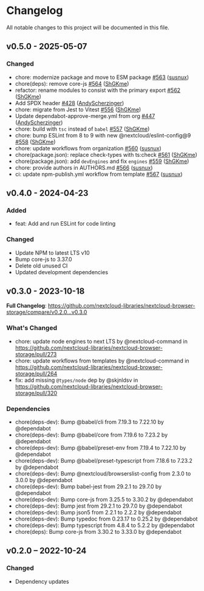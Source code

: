 <!--
  - SPDX-FileCopyrightText: 2020 Nextcloud GmbH and Nextcloud contributors
  - SPDX-License-Identifier: GPL-3.0-or-later
-->
# Changelog

All notable changes to this project will be documented in this file.

## v0.5.0 - 2025-05-07
### Changed
* chore: modernize package and move to ESM package [\#563](https://github.com/nextcloud-libraries/nextcloud-browser-storage/pull/563) \([susnux](https://github.com/susnux)\)
* chore(deps): remove core-js [\#564](https://github.com/nextcloud-libraries/nextcloud-browser-storage/pull/564) \([ShGKme](https://github.com/ShGKme)\)
* refactor: rename modules to consist with the primary export [\#562](https://github.com/nextcloud-libraries/nextcloud-browser-storage/pull/562) \([ShGKme](https://github.com/ShGKme)\)
* Add SPDX header  [\#428](https://github.com/nextcloud-libraries/nextcloud-browser-storage/pull/428) \([AndyScherzinger](https://github.com/AndyScherzinger)\)
* chore: migrate from Jest to Vitest [\#556](https://github.com/nextcloud-libraries/nextcloud-browser-storage/pull/556) \([ShGKme](https://github.com/ShGKme)\)
* Update dependabot-approve-merge.yml from org [\#447](https://github.com/nextcloud-libraries/nextcloud-browser-storage/pull/447) \([AndyScherzinger](https://github.com/AndyScherzinger)\)
* chore: build with `tsc` instead of `babel` [\#557](https://github.com/nextcloud-libraries/nextcloud-browser-storage/pull/557) \([ShGKme](https://github.com/ShGKme)\)
* chore: bump ESLint from 8 to 9 with new @nextcloud/eslint-config@9 [\#558](https://github.com/nextcloud-libraries/nextcloud-browser-storage/pull/558) \([ShGKme](https://github.com/ShGKme)\)
* chore: update workflows from organization [\#560](https://github.com/nextcloud-libraries/nextcloud-browser-storage/pull/560) \([susnux](https://github.com/susnux)\)
* chore(package.json): replace check-types with ts:check [\#561](https://github.com/nextcloud-libraries/nextcloud-browser-storage/pull/561) \([ShGKme](https://github.com/ShGKme)\)
* chore(package.json): add `devEngines` and fix `engines` [\#559](https://github.com/nextcloud-libraries/nextcloud-browser-storage/pull/559) \([ShGKme](https://github.com/ShGKme)\)
* chore: provide authors in AUTHORS.md [\#566](https://github.com/nextcloud-libraries/nextcloud-browser-storage/pull/566) \([susnux](https://github.com/susnux)\)
* ci: update npm-publish.yml workflow from template [\#567](https://github.com/nextcloud-libraries/nextcloud-browser-storage/pull/567) \([susnux](https://github.com/susnux)\)

## v0.4.0 - 2024-04-23
### Added
* feat: Add and run ESLint for code linting

### Changed
* Update NPM to latest LTS v10
* Bump core-js to 3.37.0
* Delete old unused CI
* Updated development dependencies

## v0.3.0 - 2023-10-18
**Full Changelog**: https://github.com/nextcloud-libraries/nextcloud-browser-storage/compare/v0.2.0...v0.3.0

### What's Changed
* chore: update node engines to next LTS by @nextcloud-command in https://github.com/nextcloud-libraries/nextcloud-browser-storage/pull/273
* chore: update workflows from templates by @nextcloud-command in https://github.com/nextcloud-libraries/nextcloud-browser-storage/pull/264
* fix: add missing `@types/node` dep by @skjnldsv in https://github.com/nextcloud-libraries/nextcloud-browser-storage/pull/320

### Dependencies
* chore(deps-dev): Bump @babel/cli from 7.19.3 to 7.22.10 by @dependabot
* chore(deps-dev): Bump @babel/core from 7.19.6 to 7.23.2 by @dependabot
* chore(deps-dev): Bump @babel/preset-env from 7.19.4 to 7.22.10 by @dependabot
* chore(deps-dev): Bump @babel/preset-typescript from 7.18.6 to 7.23.2 by @dependabot
* chore(deps-dev): Bump @nextcloud/browserslist-config from 2.3.0 to 3.0.0 by @dependabot
* chore(deps-dev): Bump babel-jest from 29.2.1 to 29.7.0 by @dependabot
* chore(deps-dev): Bump core-js from 3.25.5 to 3.30.2 by @dependabot
* chore(deps-dev): Bump jest from 29.2.1 to 29.7.0 by @dependabot
* chore(deps-dev): Bump json5 from 2.2.1 to 2.2.2 by @dependabot
* chore(deps-dev): Bump typedoc from 0.23.17 to 0.25.2 by @dependabot
* chore(deps-dev): Bump typescript from 4.8.4 to 5.2.2 by @dependabot
* chore(deps): Bump core-js from 3.30.2 to 3.33.0 by @dependabot

## v0.2.0 – 2022-10-24
### Changed
- Dependency updates
